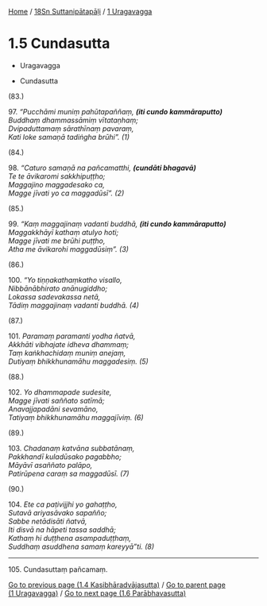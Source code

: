 
[Home](/) / [18Sn Suttanipātapāḷi](...md) / [1 Uragavagga](../18Sn/1.md)

# 1.5 Cundasutta

* Uragavagga

* Cundasutta

(83.)

97\. _“Pucchāmi muniṃ pahūtapaññaṃ, __(iti cundo kammāraputto)___  
_Buddhaṃ dhammassāmiṃ vītataṇhaṃ;_  
_Dvipaduttamaṃ sārathīnaṃ pavaraṃ,_  
_Kati loke samaṇā tadiṅgha brūhi”. (1)_  


(84.)

98\. _“Caturo samaṇā na pañcamatthi, __(cundāti bhagavā)___  
_Te te āvikaromi sakkhipuṭṭho;_  
_Maggajino maggadesako ca,_  
_Magge jīvati yo ca maggadūsī”. (2)_  


(85.)

99\. _“Kaṃ maggajinaṃ vadanti buddhā, __(iti cundo kammāraputto)___  
_Maggakkhāyī kathaṃ atulyo hoti;_  
_Magge jīvati me brūhi puṭṭho,_  
_Atha me āvikarohi maggadūsiṃ”. (3)_  


(86.)

100\. _“Yo tiṇṇakathaṃkatho visallo,_  
_Nibbānābhirato anānugiddho;_  
_Lokassa sadevakassa netā,_  
_Tādiṃ maggajinaṃ vadanti buddhā. (4)_  


(87.)

101\. _Paramaṃ paramanti yodha ñatvā,_  
_Akkhāti vibhajate idheva dhammaṃ;_  
_Taṃ kaṅkhachidaṃ muniṃ anejaṃ,_  
_Dutiyaṃ bhikkhunamāhu maggadesiṃ. (5)_  


(88.)

102\. _Yo dhammapade sudesite,_  
_Magge jīvati saññato satīmā;_  
_Anavajjapadāni sevamāno,_  
_Tatiyaṃ bhikkhunamāhu maggajīviṃ. (6)_  


(89.)

103\. _Chadanaṃ katvāna subbatānaṃ,_  
_Pakkhandī kuladūsako pagabbho;_  
_Māyāvī asaññato palāpo,_  
_Patirūpena caraṃ sa maggadūsī. (7)_  


(90.)

104\. _Ete ca paṭivijjhi yo gahaṭṭho,_  
_Sutavā ariyasāvako sapañño;_  
_Sabbe netādisāti ñatvā,_  
_Iti disvā na hāpeti tassa saddhā;_  
_Kathaṃ hi duṭṭhena asampaduṭṭhaṃ,_  
_Suddhaṃ asuddhena samaṃ kareyyā”ti. (8)_  


---

105\. Cundasuttaṃ pañcamaṃ.



[Go to previous page (1.4 Kasibhāradvājasutta)](1.4.md) / [Go to parent page (1 Uragavagga)](../18Sn/1.md) / [Go to next page (1.6 Parābhavasutta)](1.6.md)


